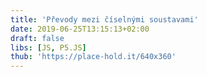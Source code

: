 ```yaml
---
title: 'Převody mezi číselnými soustavami'
date: 2019-06-25T13:15:13+02:00
draft: false
libs: [JS, P5.JS]
thub: 'https://place-hold.it/640x360'
---
```


<script language="javascript" type="text/javascript" src="sketch.js"></script>
